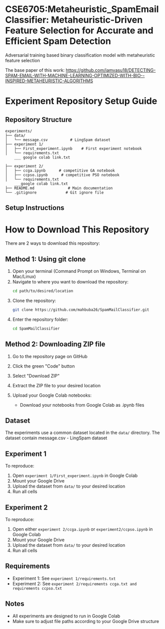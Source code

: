 # CSE6705:Metaheuristic_SpamEmailClassifier: Metaheuristic-Driven Feature Selection for Accurate and Efficient Spam Detection
 Adversarial training based binary classification model with metaheuristic feature selection
 
 The base paper of this work: https://github.com/iamvasu18/DETECTING-SPAM-EMAIL-WITH-MACHINE-LEARNING-OPTIMIZED-WITH-BIO--INSPIRED-METAHEURISTIC-ALGORITHMS


# Experiment Repository Setup Guide

## Repository Structure
```
experiments/
├── data/
│   └── message.csv          # LingSpam dataset
├── experiment 1/
│   ├── First_experiment.ipynb    # First experiment notebook
│   └── requirements.txt
    ___ google colab link.txt

├── experiment 2/
│   ├── ccga.ipynb      # competitive GA notebook
│   ├── ccpso.ipynb      # competitive PSO notebook
│   └── requirements.txt  
    ___google colab link.txt   
├── README.md               # Main documentation
└── .gitignore             # Git ignore file

```

## Setup Instructions

# How to Download This Repository

There are 2 ways to download this repository:

## Method 1: Using git clone

1. Open your terminal (Command Prompt on Windows, Terminal on Mac/Linux)
2. Navigate to where you want to download the repository:
   ```bash
   cd path/to/desired/location
   ```
3. Clone the repository:
   ```bash
   git clone https://github.com/mahbuba26/SpamMailClassifier.git
   ```
4. Enter the repository folder:
   ```bash
   cd SpamMailClassifier
   ```

## Method 2: Downloading ZIP file

1. Go to the repository page on GitHub
2. Click the green "Code" button
3. Select "Download ZIP"
4. Extract the ZIP file to your desired location



5. Upload your Google Colab notebooks:
   - Download your notebooks from Google Colab as .ipynb files
   




## Dataset

The experiments use a common dataset located in the `data/` directory. The dataset contain message.csv - LingSpam dataset

## Experiment 1



To reproduce:
1. Open `experiment 1/First_experiment.ipynb` in Google Colab
2. Mount your Google Drive
3. Upload the dataset from `data/` to your desired location
4. Run all cells

## Experiment 2


To reproduce:
1. Open either `experiment 2/ccga.ipynb` or `experiment2/ccpso.ipynb` in Google Colab
2. Mount your Google Drive
3. Upload the dataset from `data/` to your desired location
4. Run all cells

## Requirements

- Experiment 1: See `experiment 1/requirements.txt`
- Experiment 2: See `experiment 2/requirements ccga.txt and requirements ccpso.txt`




## Notes
- All experiments are designed to run in Google Colab
- Make sure to adjust file paths according to your Google Drive structure
```
